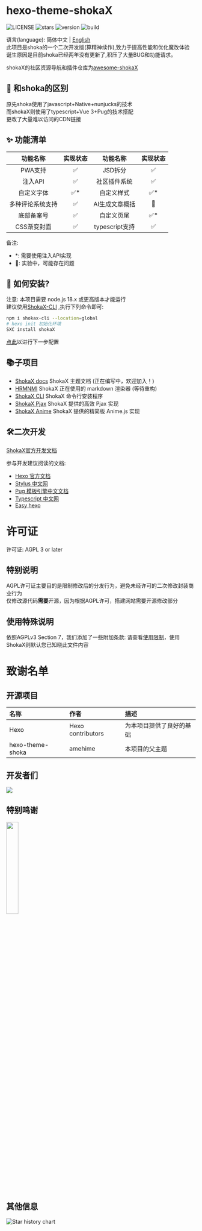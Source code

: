 # hexo-theme-shokaX
![LICENSE](	https://img.shields.io/github/license/theme-shoka-x/hexo-theme-shokaX)
![stars](https://img.shields.io/github/stars/theme-shoka-x/hexo-theme-shokaX)
![version](https://shields.io/npm/v/hexo-theme-shokax)
![build](https://img.shields.io/github/actions/workflow/status/theme-shoka-x/hexo-theme-shokaX/build-theme.yml)

语言(language): 简体中文 | [English](./README_en.MD) \
此项目是shoka的一个二次开发版(算精神续作),致力于提高性能和优化魔改体验 \
诞生原因是目前shoka已经两年没有更新了,积压了大量BUG和功能请求。

shokaX的社区资源导航和插件仓库为[awesome-shokaX](https://github.com/theme-shoka-x/awesome-shokaX)

## 💬 和shoka的区别
原先shoka使用了javascript+Native+nunjucks的技术 \
而shokaX则使用了typescript+Vue 3+Pug的技术搭配 \
更改了大量难以访问的CDN链接

## ✨ 功能清单 

|   功能名称   | 实现状态 |     功能名称     | 实现状态 |
|:--------:|:----:|:------------:|:----:|
|  PWA支持   |  ✅   |    JSD拆分     |  ✅   |
|  注入API   |  ✅   |    社区插件系统    |  ✅   |
|  自定义字体   |  ✅*  |    自定义样式     |  ✅*  |
| 多种评论系统支持 |  ✅   |   AI生成文章概括   |  🔬  |
|  底部备案号   |  ✅   |    自定义页尾     |  ✅*  |
| CSS渐变封面  |  ✅   | typescript支持 |  ✅   |

备注:
- *: 需要使用注入API实现
- 🔬: 实验中，可能存在问题


## 🔧 如何安装?
注意: 本项目需要 node.js 18.x 或更高版本才能运行 \
建议使用[ShokaX-CLI](https://github.com/zkz098/shokaX-CLI) ,执行下列命令即可:
```bash
npm i shokax-cli --location=global
# hexo init 初始化环境
SXC install shokaX
```
[点此](https://docs.kaitaku.xyz/guide/#%E9%85%8D%E7%BD%AE%E4%B8%BB%E9%A2%98)以进行下一步配置

## 📚子项目
- [ShokaX docs](https://github.com/theme-shoka-x/shokaX-docs) ShokaX 主题文档 (正在编写中，欢迎加入！)
- [HRMNMI](https://github.com/theme-shoka-x/hexo-renderer-multi-next-markdown-it) ShokaX 正在使用的 markdown 渲染器 (等待重构)
- [ShokaX CLI](https://github.com/theme-shoka-x/shokaX-CLI) ShokaX 命令行安装程序
- [ShokaX Pjax](https://github.com/theme-shoka-x/theme-shokax-pjax) ShokaX 提供的高效 Pjax 实现
- [ShokaX Anime](https://github.com/theme-shoka-x/theme-shokax-anime) ShokaX 提供的精简版 Anime.js 实现

## 🛠️二次开发
[ShokaX官方开发文档](https://docs.kaitaku.xyz/develop/basic/)

参与开发建议阅读的文档:
- [Hexo 官方文档](https://hexo.io/zh-cn/docs/templates)
- [Stylus 中文网](http://stylus.bootcss.com/)
- [Pug 模板引擎中文文档](https://www.pugjs.cn/api/getting-started.html)
- [Typescript 中文网](https://www.tslang.cn/docs/home.html)
- [Easy hexo](https://easyhexo.com/)

# 许可证
许可证: AGPL 3 or later

## 特别说明
AGPL许可证主要目的是限制修改后的分发行为，避免未经许可的二次修改封装商业行为 \
仅修改源代码**需要**开源，因为根据AGPL许可，搭建网站需要开源修改部分

## 使用特殊说明
依照AGPLv3 Section 7，我们添加了一些附加条款:
请查看[使用限制](./UsageRestrictions.md)，使用ShokaX则默认您已知晓此文件内容

# 致谢名单
## 开源项目
| 名称               | 作者                | 描述                 |
|:-----------------|:------------------|:-------------------|
| Hexo             | Hexo contributors | 为本项目提供了良好的基础       |
| hexo-theme-shoka | amehime           | 本项目的父主题            |

## 开发者们
[![](https://contributors-img.web.app/image?repo=theme-shoka-x/hexo-theme-shokaX)](https://github.com/theme-shoka-x/hexo-theme-shokaX/graphs/contributors)

## 特别鸣谢
[<img src="https://resources.jetbrains.com/storage/products/company/brand/logos/jb_beam.png" width="25%">](https://jb.gg/OpenSourceSupport)

## 其他信息
![Star history chart](https://api.star-history.com/svg?repos=theme-shoka-x/hexo-theme-shokaX&type=Date)